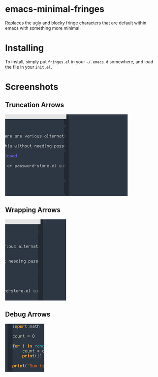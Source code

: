# emacs-minimal-fringes
Replaces the ugly and blocky fringe characters that are default within emacs with something more minimal.

# Installing
To install, simply put `fringes.el` in your `~/.emacs.d` somewhere, and load the file in your `init.el`.

# Screenshots

## Truncation Arrows

![truncation](https://raw.githubusercontent.com/SpecialBomb/emacs-minimal-fringes/master/screenshots/truncation.png "Truncation")

## Wrapping Arrows

![wrapping](https://raw.githubusercontent.com/SpecialBomb/emacs-minimal-fringes/master/screenshots/wrap.png "Wrapping")

## Debug Arrows

![debugging](https://raw.githubusercontent.com/SpecialBomb/emacs-minimal-fringes/master/screenshots/debug.png "Debugging")
